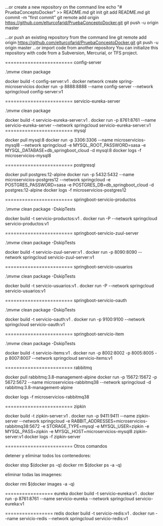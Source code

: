 …or create a new repository on the command line
echo "# PruebaConceptoDocker" >> README.md
git init
git add README.md
git commit -m "first commit"
git remote add origin https://github.com/elturcofarid/PruebaConceptoDocker.git
git push -u origin master
                
…or push an existing repository from the command line
git remote add origin https://github.com/elturcofarid/PruebaConceptoDocker.git
git push -u origin master
…or import code from another repository
You can initialize this repository with code from a Subversion, Mercurial, or TFS project.







======================== config-server

.\mvnw clean package
 
docker build -t config-server:v1 .
docker network create spring-microservicios
docker run -p 8888:8888 --name config-server --network springcloud config-server:v1


======================== servicio-eureka-server

.\mvnw clean package
 
docker build -t servicio-eureka-server:v1 .
docker run -p 8761:8761 --name servicio-eureka-server --network springcloud servicio-eureka-server:v1
======================== mysql

docker pull mysql:8
docker run -p 3306:3306 --name microservicios-mysql8 --network springcloud -e MYSQL_ROOT_PASSWORD=sasa -e MYSQL_DATABASE=db_springboot_cloud -d mysql:8
docker logs -f microservicios-mysql8


======================== postgresql

docker pull postgres:12-alpine
docker run -p 5432:5432 --name microservicios-postgres12 --network springcloud -e POSTGRES_PASSWORD=sasa -e POSTGRES_DB=db_springboot_cloud -d postgres:12-alpine
docker logs -f microservicios-postgres12


======================== springboot-servicio-productos

.\mvnw clean package -DskipTests
 
docker build -t servicio-productos:v1 .
docker run -P --network springcloud servicio-productos:v1


======================== springboot-servicio-zuul-server

.\mvnw clean package -DskipTests
 
docker build -t servicio-zuul-server:v1 .
docker run -p 8090:8090 --network springcloud servicio-zuul-server:v1


======================== springboot-servicio-usuarios

.\mvnw clean package -DskipTests
 
docker build -t servicio-usuarios:v1 .
docker run -P --network springcloud servicio-usuarios:v1


======================== springboot-servicio-oauth

.\mvnw clean package -DskipTests
 
docker build -t servicio-oauth:v1 .
docker run -p 9100:9100 --network springcloud servicio-oauth:v1


======================== springboot-servicio-item

.\mvnw clean package -DskipTests
 
docker build -t servicio-items:v1 .
docker run -p 8002:8002 -p 8005:8005 -p 8007:8007 --network springcloud servicio-items:v1


======================== rabbitmq

docker pull rabbitmq:3.8-management-alpine
docker run -p 15672:15672 -p 5672:5672 --name microservicios-rabbitmq38 --network springcloud -d rabbitmq:3.8-management-alpine
 
docker logs -f microservicios-rabbitmq38


======================== zipkin

docker build -t zipkin-server:v1 .
docker run -p 9411:9411 --name zipkin-server --network springcloud -e RABBIT_ADDRESSES=microservicios-rabbitmq38:5672 -e STORAGE_TYPE=mysql -e MYSQL_USER=zipkin -e MYSQL_PASS=zipkin -e MYSQL_HOST=microservicios-mysql8 zipkin-server:v1
docker logs -f zipkin-server


======================== Otros comandos

detener y eliminar todos los contenedores:

docker stop $(docker ps -q)
docker rm $(docker ps -a -q)


eliminar todas las imagenes:

docker rmi $(docker images -a -q)



=================
eureka
docker build -t servicio-eureka:v1 .
docker run -p 8761:8761 --name servicio-eureka --network springcloud servicio-eureka:v1



=================
redis
docker build -t servicio-redis:v1 .
docker run --name servicio-redis --network springcloud servicio-redis:v1

